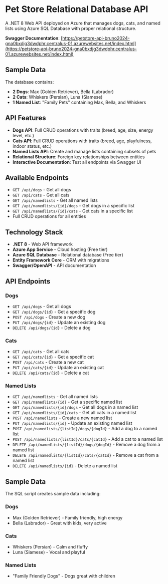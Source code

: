 # Pet Store Relational Database API

A .NET 8 Web API deployed on Azure that manages dogs, cats, and named lists using Azure SQL Database with proper relational structure.

**Swagger Documentation**: [https://petstore-api-bruno2024-gna0bxdjg3dwdphr.centralus-01.azurewebsites.net/index.html](https://petstore-api-bruno2024-gna0bxdjg3dwdphr.centralus-01.azurewebsites.net/index.html)

## Sample Data

The database contains:

- **2 Dogs**: Max (Golden Retriever), Bella (Labrador)
- **2 Cats**: Whiskers (Persian), Luna (Siamese)
- **1 Named List**: "Family Pets" containing Max, Bella, and Whiskers

## API Features

- **Dogs API**: Full CRUD operations with traits (breed, age, size, energy level, etc.)
- **Cats API**: Full CRUD operations with traits (breed, age, playfulness, indoor status, etc.)
- **Named Lists API**: Create and manage lists containing subsets of pets
- **Relational Structure**: Foreign key relationships between entities
- **Interactive Documentation**: Test all endpoints via Swagger UI

## Available Endpoints

- `GET /api/dogs` - Get all dogs
- `GET /api/cats` - Get all cats
- `GET /api/namedlists` - Get all named lists
- `GET /api/namedlists/{id}/dogs` - Get dogs in a specific list
- `GET /api/namedlists/{id}/cats` - Get cats in a specific list
- Full CRUD operations for all entities

## Technology Stack

- **.NET 8** - Web API framework
- **Azure App Service** - Cloud hosting (Free tier)
- **Azure SQL Database** - Relational database (Free tier)
- **Entity Framework Core** - ORM with migrations
- **Swagger/OpenAPI** - API documentation

## API Endpoints

### Dogs

- `GET /api/dogs` - Get all dogs
- `GET /api/dogs/{id}` - Get a specific dog
- `POST /api/dogs` - Create a new dog
- `PUT /api/dogs/{id}` - Update an existing dog
- `DELETE /api/dogs/{id}` - Delete a dog

### Cats

- `GET /api/cats` - Get all cats
- `GET /api/cats/{id}` - Get a specific cat
- `POST /api/cats` - Create a new cat
- `PUT /api/cats/{id}` - Update an existing cat
- `DELETE /api/cats/{id}` - Delete a cat

### Named Lists

- `GET /api/namedlists` - Get all named lists
- `GET /api/namedlists/{id}` - Get a specific named list
- `GET /api/namedlists/{id}/dogs` - Get all dogs in a named list
- `GET /api/namedlists/{id}/cats` - Get all cats in a named list
- `POST /api/namedlists` - Create a new named list
- `PUT /api/namedlists/{id}` - Update an existing named list
- `POST /api/namedlists/{listId}/dogs/{dogId}` - Add a dog to a named list
- `POST /api/namedlists/{listId}/cats/{catId}` - Add a cat to a named list
- `DELETE /api/namedlists/{listId}/dogs/{dogId}` - Remove a dog from a named list
- `DELETE /api/namedlists/{listId}/cats/{catId}` - Remove a cat from a named list
- `DELETE /api/namedlists/{id}` - Delete a named list

## Sample Data

The SQL script creates sample data including:

### Dogs

- Max (Golden Retriever) - Family friendly, high energy
- Bella (Labrador) - Great with kids, very active

### Cats

- Whiskers (Persian) - Calm and fluffy
- Luna (Siamese) - Vocal and playful

### Named Lists

- "Family Friendly Dogs" - Dogs great with children
